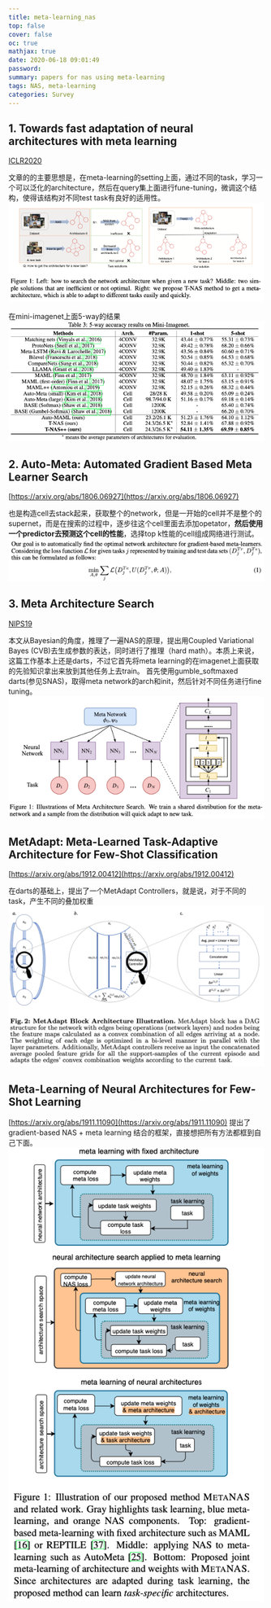 ```yaml
---
title: meta-learning_nas
top: false
cover: false
oc: true
mathjax: true
date: 2020-06-18 09:01:49
password:
summary: papers for nas using meta-learning
tags: NAS, meta-learning
categories: Survey
---
```


## 1. Towards fast adaptation of neural architectures with meta learning

[ICLR2020](https://openreview.net/forum?id=r1eowANFvr)

文章的的主要思想是，在meta-learning的setting上面，通过不同的task，学习一个可以泛化的architecture，然后在query集上面进行fune-tuning，微调这个结构，使得该结构对不同test task有良好的适用性。
![towards](08-meta-learning-nas/01-towards1.png)

在mini-imagenet上面5-way的结果
![towards_result](08-meta-learning-nas/02-towards2.png)

## 2. Auto-Meta: Automated Gradient Based Meta Learner Search

[https://arxiv.org/abs/1806.06927](https://arxiv.org/abs/1806.06927)

也是构造cell去stack起来，获取整个的network，但是一开始的cell并不是整个的supernet，而是在搜索的过程中，逐步往这个cell里面去添加opetator，**然后使用一个predictor去预测这个cell的性能**，选择top k性能的cell组成网络进行测试。
![auto meta](08-meta-learning-nas/03-auto_meta.png)

## 3. Meta Architecture Search

[NIPS19](https://openreview.net/forum?id=B1M0gBSlLB)

本文从Bayesian的角度，推理了一遍NAS的原理，提出用Coupled Variational Bayes (CVB)去生成参数的表达，同时进行了推理（hard math）。本质上来说，这篇工作基本上还是darts，不过它首先将meta learning的在imagenet上面获取的先验知识拿出来放到其他任务上去train。
首先使用gumble_softmaxed darts(参见SNAS)，取得meta network的arch和init，然后针对不同任务进行fine tuning。
![meta as](08-meta-learning-nas/04-meta_architecture_search.png)

## MetAdapt: Meta-Learned Task-Adaptive Architecture for Few-Shot Classification

[https://arxiv.org/abs/1912.00412](https://arxiv.org/abs/1912.00412)

在darts的基础上，提出了一个MetAdapt Controllers，就是说，对于不同的task，产生不同的叠加权重
![MetAdapt](08-meta-learning-nas/05-MetAdapt.png)

## Meta-Learning of Neural Architectures for Few-Shot Learning

[https://arxiv.org/abs/1911.11090](https://arxiv.org/abs/1911.11090)
提出了gradient-based NAS + meta learning 结合的框架，直接想把所有方法都框到自己下面。
![06-meta_learning_of_NAS4FS](08-meta-learning-nas/06-meta_learning_of_NAS4FS.png)
